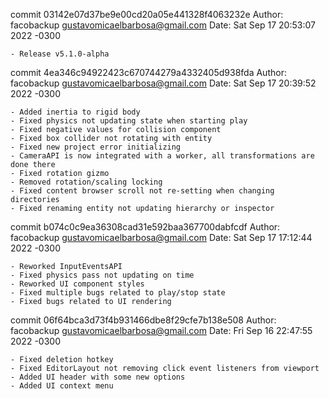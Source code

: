 commit 03142e07d37be9e00cd20a05e441328f4063232e
Author: facobackup <gustavomicaelbarbosa@gmail.com>
Date:   Sat Sep 17 20:53:07 2022 -0300

    - Release v5.1.0-alpha

commit 4ea346c94922423c670744279a4332405d938fda
Author: facobackup <gustavomicaelbarbosa@gmail.com>
Date:   Sat Sep 17 20:39:52 2022 -0300

    - Added inertia to rigid body
    - Fixed physics not updating state when starting play
    - Fixed negative values for collision component
    - Fixed box collider not rotating with entity
    - Fixed new project error initializing
    - CameraAPI is now integrated with a worker, all transformations are done there
    - Fixed rotation gizmo
    - Removed rotation/scaling locking
    - Fixed content browser scroll not re-setting when changing directories
    - Fixed renaming entity not updating hierarchy or inspector

commit b074c0c9ea36308cad31e592baa367700dabfcdf
Author: facobackup <gustavomicaelbarbosa@gmail.com>
Date:   Sat Sep 17 17:12:44 2022 -0300

    - Reworked InputEventsAPI
    - Fixed physics pass not updating on time
    - Reworked UI component styles
    - Fixed multiple bugs related to play/stop state
    - Fixed bugs related to UI rendering

commit 06f64bca3d73f4b931466dbe8f29cfe7b138e508
Author: facobackup <gustavomicaelbarbosa@gmail.com>
Date:   Fri Sep 16 22:47:55 2022 -0300

    - Fixed deletion hotkey
    - Fixed EditorLayout not removing click event listeners from viewport
    - Added UI header with some new options
    - Added UI context menu
